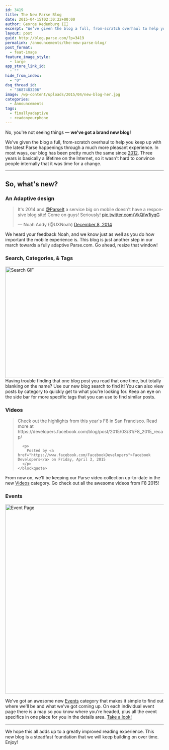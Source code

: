 ```yaml
---
id: 3419
title: The New Parse Blog
date: 2015-04-15T02:30:22+00:00
author: George Kedenburg III
excerpt: "We've given the blog a full, from-scratch overhaul to help you keep up with the latest Parse happenings through a much more pleasant experience."
layout: post
guid: http://blog.parse.com/?p=3419
permalink: /announcements/the-new-parse-blog/
post_format:
  - feat-image
feature_image_style:
  - large
app_store_link_id:
  - ""
hide_from_index:
  - "0"
dsq_thread_id:
  - "3687483206"
image: /wp-content/uploads/2015/04/new-blog-her.jpg
categories:
  - Announcements
tags:
  - finallyadaptive
  - readonyourphone
---
```

No, you're not seeing things — **we've got a brand new blog!**

We've given the blog a full, from-scratch overhaul to help you keep up with the latest Parse happenings through a much more pleasant experience. In most ways, our blog has been pretty much the same since <a href="http://web.archive.org/web/20121004161320/http://blog.parse.com/" target="_blank">2012</a>. Three years is basically a lifetime on the Internet, so it wasn't hard to convince people internally that it was time for a change.

* * *

## So, what's new?

### An Adaptive design

<blockquote class="twitter-tweet" lang="en" data-cards="hidden">
  <p>
    It's 2014 and <a href="https://twitter.com/ParseIt">@ParseIt</a> a service big on mobile doesn't have a responsive blog site! Come on guys! Seriously! <a href="http://t.co/VkQfw1iyqG">pic.twitter.com/VkQfw1iyqG</a>
  </p>
  
  <p>
    — Noah Addy (@UXNoah) <a href="https://twitter.com/UXNoah/status/542059722744938496">December 8, 2014</a>
  </p>
</blockquote>

We heard your feedback Noah, and we know just as well as you do how important the mobile experience is. This blog is just another step in our march towards a fully adaptive Parse.com. Go ahead, resize that window!

### Search, Categories, & Tags

 <img class="alignnone wp-image-3451 size-full" src="{{ site.url }}/assets/wp-content/uploads/2015/04/search-gif.gif" alt="Search GIF" width="939" height="353" />Having trouble finding that one blog post you read that one time, but totally blanking on the name? Use our new blog search to find it! You can also view posts by category to quickly get to what you're looking for. Keep an eye on the side bar for more specific tags that you can use to find similar posts.

### Videos



<div class="fb-video" data-allowfullscreen="true" data-href="/FacebookDevelopers/videos/vb.19292868552/10152815337248553/?type=1">
  <div class="fb-xfbml-parse-ignore">
    <blockquote cite="/FacebookDevelopers/videos/10152815337248553/">
      <p>
        Check out the highlights from this year's F8 in San Francisco. Read more at https://developers.facebook.com/blog/post/2015/03/31/F8_2015_recap/
      </p>
      
      <p>
        Posted by <a href="https://www.facebook.com/FacebookDevelopers">Facebook Developers</a> on Friday, April 3, 2015
      </p>
    </blockquote>
  </div>
</div>

From now on, we'll be keeping our Parse video collection up-to-date in the new <a href="http://blog.parse.com/videos/" target="_blank">Videos</a> category. Go check out all the awesome videos from F8 2015!

### Events

[<img class="alignnone wp-image-3469 size-full" src="{{ site.url }}/assets/wp-content/uploads/2015/04/Screen-Shot-2015-04-16-at-9.55.06-AM.png" alt="Event Page" width="832" height="600" srcset="{{ site.url }}/assets/wp-content/uploads/2015/04/Screen-Shot-2015-04-16-at-9.55.06-AM.png 832w, {{ site.url }}/assets/wp-content/uploads/2015/04/Screen-Shot-2015-04-16-at-9.55.06-AM-300x216.png 300w" sizes="(max-width: 832px) 100vw, 832px" />](http://blog.parse.com/events/parse-at-twilios-2015-signal-conference/)

We've got an awesome new <a href="http://blog.parse.com/events/" target="_blank">Events</a> category that makes it simple to find out where we'll be and what we've got coming up. On each individual event page there is a map so you know where you're headed, plus all the event specifics in one place for you in the details area. <a title="Parse at Twilio’s 2015 Signal Conference" href="http://blog.parse.com/events/parse-at-twilios-2015-signal-conference/" target="_blank">Take a look!</a>

* * *

We hope this all adds up to a greatly improved reading experience. This new blog is a steadfast foundation that we will keep building on over time. Enjoy!